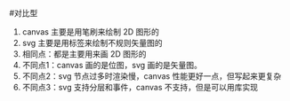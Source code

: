 #对比型

1.  canvas 主要是用笔刷来绘制 2D 图形的
2.  svg 主要是用标签来绘制不规则矢量图的
3.  相同点：都是主要用来画 2D 图形的
4.  不同点1：canvas 画的是位图，svg 画的是矢量图。
5.  不同点2：svg 节点过多时渲染慢，canvas 性能更好一点，但写起来更复杂
6.  不同点3：svg 支持分层和事件，canvas 不支持，但是可以用库实现